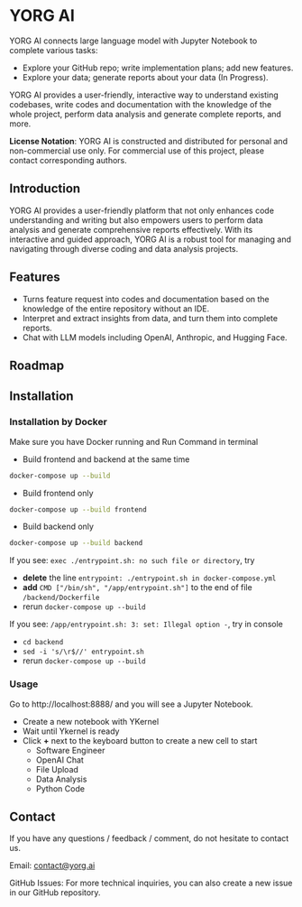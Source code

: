 # YORG AI

YORG AI connects large language model with Jupyter Notebook to complete various tasks:
- Explore your GitHub repo; write implementation plans; add new features.
- Explore your data; generate reports about your data (In Progress).

YORG AI provides a user-friendly, interactive way to understand existing codebases, write codes and documentation with the knowledge of the whole project, perform data analysis and generate complete reports, and more.

**License Notation**: YORG AI is constructed and distributed for personal and non-commercial use only. For commercial use of this project, please contact corresponding authors.

## Introduction

YORG AI provides a user-friendly platform that not only enhances code understanding and writing but also empowers users to perform data analysis and generate comprehensive reports effectively. With its interactive and guided approach, YORG AI is a robust tool for managing and navigating through diverse coding and data analysis projects.

## Features

- Turns feature request into codes and documentation based on the knowledge of the entire repository without an IDE.
- Interpret and extract insights from data, and turn them into complete reports.
- Chat with LLM models including OpenAI, Anthropic, and Hugging Face.

## Roadmap


## Installation
### Installation by Docker
Make sure you have Docker running and Run Command in terminal
- Build frontend and backend at the same time
```bash
docker-compose up --build
```

- Build frontend only
```bash
docker-compose up --build frontend
```

- Build backend only
```bash
docker-compose up --build backend
```

If you see: ``exec ./entrypoint.sh: no such file or directory``, try 
- **delete** the line ``entrypoint: ./entrypoint.sh in docker-compose.yml``
- **add** `CMD ["/bin/sh", "/app/entrypoint.sh"]` to the end of file `/backend/Dockerfile`
- rerun ``docker-compose up --build``

If you see: ``/app/entrypoint.sh: 3: set: Illegal option -``, try in console
- ``cd backend``
- ``sed -i 's/\r$//' entrypoint.sh`` 
- rerun ``docker-compose up --build``

### Usage
Go to http://localhost:8888/ and you will see a Jupyter Notebook.
- Create a new notebook with YKernel
- Wait until Ykernel is ready
- Click **+** next to the keyboard button to create a new cell to start
    - Software Engineer
    - OpenAI Chat
    - File Upload
    - Data Analysis
    - Python Code
 
## Contact

If you have any questions / feedback / comment, do not hesitate to contact us. 

Email: contact@yorg.ai

GitHub Issues: For more technical inquiries, you can also create a new issue in our GitHub repository.


